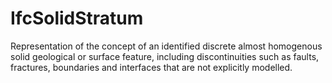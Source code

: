 # IfcSolidStratum

Representation of the concept of an identified discrete almost homogenous solid geological or surface feature, including discontinuities such as faults, fractures, boundaries and interfaces that are not explicitly modelled.

